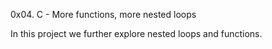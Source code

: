 0x04. C - More functions, more nested loops

In this project we further explore nested loops and functions.
